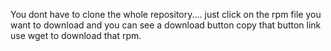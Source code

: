 You dont have to clone the whole repository....
just click on the rpm file you want to download and you can see a download button copy that button link
use wget to download that rpm.

